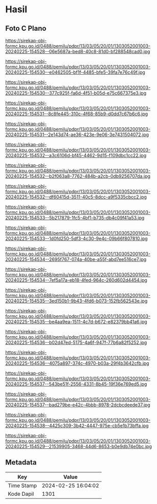 # Hasil

## Foto C Plano

https://sirekap-obj-formc.kpu.go.id/0488/pemilu/pdpr/13/03/05/20/01/1303052001003-20240225-154528--06e5687a-bed8-40c8-81d0-bf288548cad0.jpg

https://sirekap-obj-formc.kpu.go.id/0488/pemilu/pdpr/13/03/05/20/01/1303052001003-20240225-154530--e0462505-bf1f-4485-bfe5-39fa7e76c49f.jpg

https://sirekap-obj-formc.kpu.go.id/0488/pemilu/pdpr/13/03/05/20/01/1303052001003-20240225-154530--377c925f-fa6d-4f51-b05d-e75c667375e3.jpg

https://sirekap-obj-formc.kpu.go.id/0488/pemilu/pdpr/13/03/05/20/01/1303052001003-20240225-154531--8c8fe445-310c-4f68-85b9-d0dd7c67b6c6.jpg

https://sirekap-obj-formc.kpu.go.id/0488/pemilu/pdpr/13/03/05/20/01/1303052001003-20240225-154531--2e143d74-ae36-423e-9e06-3e7431504072.jpg

https://sirekap-obj-formc.kpu.go.id/0488/pemilu/pdpr/13/03/05/20/01/1303052001003-20240225-154532--a3c6106d-bf45-4462-9d15-f109dbc1cc22.jpg

https://sirekap-obj-formc.kpu.go.id/0488/pemilu/pdpr/13/03/05/20/01/1303052001003-20240225-154532--b2f063a8-7762-484b-a2cb-0db9256707da.jpg

https://sirekap-obj-formc.kpu.go.id/0488/pemilu/pdpr/13/03/05/20/01/1303052001003-20240225-154532--df60415d-3511-40c5-8dcc-a9f5335cbcc2.jpg

https://sirekap-obj-formc.kpu.go.id/0488/pemilu/pdpr/13/03/05/20/01/1303052001003-20240225-154533--5b217879-1fc5-4bf1-b735-db4c09f41a53.jpg

https://sirekap-obj-formc.kpu.go.id/0488/pemilu/pdpr/13/03/05/20/01/1303052001003-20240225-154533--1d0fd250-5df3-4c30-9e4c-09b66f807810.jpg

https://sirekap-obj-formc.kpu.go.id/0488/pemilu/pdpr/13/03/05/20/01/1303052001003-20240225-154534--2695f767-074a-40be-a55f-abd7ee516ce7.jpg

https://sirekap-obj-formc.kpu.go.id/0488/pemilu/pdpr/13/03/05/20/01/1303052001003-20240225-154534--7ef5a17a-eb18-4fed-964c-260d602d4454.jpg

https://sirekap-obj-formc.kpu.go.id/0488/pemilu/pdpr/13/03/05/20/01/1303052001003-20240225-154535--3ed150b1-9b43-4fd6-b073-152fb562543e.jpg

https://sirekap-obj-formc.kpu.go.id/0488/pemilu/pdpr/13/03/05/20/01/1303052001003-20240225-154535--be4aa9ea-1511-4c7d-b672-e82379bb41a6.jpg

https://sirekap-obj-formc.kpu.go.id/0488/pemilu/pdpr/13/03/05/20/01/1303052001003-20240225-154536--b02d47ed-5175-4a6f-947f-77b6a82f5252.jpg

https://sirekap-obj-formc.kpu.go.id/0488/pemilu/pdpr/13/03/05/20/01/1303052001003-20240225-154536--4075a897-374c-4970-b03a-29f4b3642cfb.jpg

https://sirekap-obj-formc.kpu.go.id/0488/pemilu/pdpr/13/03/05/20/01/1303052001003-20240225-154537--543be51f-2556-4331-8b45-19f36e769ed5.jpg

https://sirekap-obj-formc.kpu.go.id/0488/pemilu/pdpr/13/03/05/20/01/1303052001003-20240225-154537--bad279be-e42c-4bbb-8978-2dcbcdeede37.jpg

https://sirekap-obj-formc.kpu.go.id/0488/pemilu/pdpr/13/03/05/20/01/1303052001003-20240225-154538--4425c309-3b42-4447-975e-cb5e1b73bffa.jpg

https://sirekap-obj-formc.kpu.go.id/0488/pemilu/pdpr/13/03/05/20/01/1303052001003-20240225-154529--21539905-3468-44d6-8653-b0e9db74e0bc.jpg


## Metadata

| Key        | Value               |
| ---------- | ------------------- |
| Time Stamp | 2024-02-25 16:04:02 |
| Kode Dapil | 1301                |



